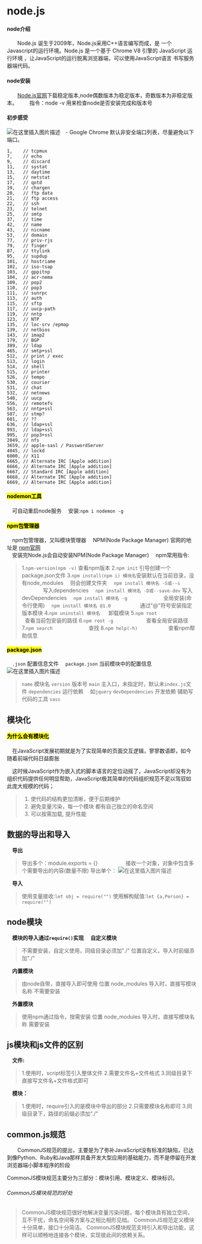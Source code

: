 

# []()node.js

#### []()node介绍

  Node.js 诞生于2009年，Node.js采用C++语言编写而成，是 一个Javascript的运行环境。Node.js 是一个基于 Chrome V8 引擎的 JavaScript 运行环境 ，让JavaScript的运行脱离浏览器端，可以使用JavaScript语言 书写服务器端代码。

#### []()node安装

  [Node.js官网](https://nodejs.org)下载稳定版本,node偶数版本为稳定版本，奇数版本为非稳定版本。
  指令：node -v 用来检查node是否安装完成和版本号

#### []()初步感受

![在这里插入图片描述](https://img-blog.csdnimg.cn/20200320094347637.png?x-oss-processimage/watermark,type_ZmFuZ3poZW5naGVpdGk,shadow_10,text_aHR0cHM6Ly9ibG9nLmNzZG4ubmV0L0hCRl9fY2c,size_16,color_FFFFFF,t_70#pic_center) - Google Chrome 默认非安全端口列表，尽量避免以下端口。

```
1,    // tcpmux
7,    // echo
9,    // discard
11,   // systat
13,   // daytime
15,   // netstat
17,   // qotd
19,   // chargen
20,   // ftp data
21,   // ftp access
22,   // ssh
23,   // telnet
25,   // smtp
37,   // time
42,   // name
43,   // nicname
53,   // domain
77,   // priv-rjs
79,   // finger
87,   // ttylink
95,   // supdup
101,  // hostriame
102,  // iso-tsap
103,  // gppitnp
104,  // acr-nema
109,  // pop2
110,  // pop3
111,  // sunrpc
113,  // auth
115,  // sftp
117,  // uucp-path
119,  // nntp
123,  // NTP
135,  // loc-srv /epmap
139,  // netbios
143,  // imap2
179,  // BGP
389,  // ldap
465,  // smtp+ssl
512,  // print / exec
513,  // login
514,  // shell
515,  // printer
526,  // tempo
530,  // courier
531,  // chat
532,  // netnews
540,  // uucp
556,  // remotefs
563,  // nntp+ssl
587,  // stmp?
601,  // ??
636,  // ldap+ssl
993,  // ldap+ssl
995,  // pop3+ssl
2049, // nfs
3659, // apple-sasl / PasswordServer
4045, // lockd
6000, // X11
6665, // Alternate IRC [Apple addition]
6666, // Alternate IRC [Apple addition]
6667, // Standard IRC [Apple addition]
6668, // Alternate IRC [Apple addition]
6669, // Alternate IRC [Apple addition]
```

#### []()<mark>nodemon工具</mark>

 可自动重启node服务
 安装:`npm i nodemon -g`

#### []()<mark>npm包管理器</mark>

 npm包管理器，又叫模块管理器
 NPM(Node Package Manager)  官网的地址是 [npm官网](https://www.npmjs.com)	
 安装完Node.js会自动安装NPM(Node Package Manager)
 npm常用指令:

>1.`npm-version(npm -v)`	查看npm版本
>2.`npm init`	引导创建一个package.json文件
>3.`npm install(npm i) 模块名`安装默认在当前目录，没有node_modules
> 则会创建文件夹
> `npm install 模块名 -S或--s`     写入dependencies
> `npm install 模块名 -D或--save-dev` 写入devDependencies
> `npm install 模块名 -g`         全局安装(命令行使用)
> `npm install 模块名 @1.0`       通过"@"符号安装指定版本模块
>4.`npm uninstall 模块名`   卸载模块
>5.`npm root`          查看当前包安装的路径
>6.`npm root -g`        查看全局安装路径
>7.`npm search`         查找
>8.`npm help(-h)`        查看npm帮助信息

#### []()<mark>package.json</mark>

 `.json` 配置信息文件
 `package.json` 当前模块中的配置信息
![在这里插入图片描述](https://img-blog.csdnimg.cn/20200320100534697.png?x-oss-processimage/watermark,type_ZmFuZ3poZW5naGVpdGk,shadow_10,text_aHR0cHM6Ly9ibG9nLmNzZG4ubmV0L0hCRl9fY2c,size_16,color_FFFFFF,t_70#pic_center)

>`name` 模块名
>`version` 版本号
>`main` 主入口，未指定时，默认未`index.js`文件
>`dependencies` 运行依赖	 如`jquery`
>`devDependencies` 开发依赖  辅助写代码的工具 `sass`

## []()模块化

#### []()<mark>为什么会有模块化</mark>

 在JavaScript发展初期就是为了实现简单的页面交互逻辑，寥寥数语即，如今随着前端代码日益膨胀

 这时候JavaScript作为嵌入式的脚本语言的定位动摇了，JavaScript却没有为组织代码提供任何明显帮助，JavaScript极其简单的代码组织规范不足以驾驭如此庞大规模的代码；

>1. 使代码的结构更加清晰，便于后期维护
>2. 避免变量污染，每一个模块 都有自己独立的命名空间
>3. 可以按需加载, 提升性能

## []()数据的导出和导入

 **导出**

>导出多个：module.exports = {}
>     接收一个对象，对象中包含多个需要导出的内容(数量不限)
>导出单个：
>![在这里插入图片描述](https://img-blog.csdnimg.cn/20200320103035318.png?x-oss-processimage/watermark,type_ZmFuZ3poZW5naGVpdGk,shadow_10,text_aHR0cHM6Ly9ibG9nLmNzZG4ubmV0L0hCRl9fY2c,size_16,color_FFFFFF,t_70#pic_center)

 **导入**

>使用变量接收:`let obj = require("")`
>使用解构赋值:`let {a,Person} = require("")`

## []()node模块

 **模块的导入通过`require()`实现**
 **自定义模块**

>不需要安装，自定义使用，同级目录必须加"./"
>位置自定义，导入时前缀添加"./"

 **内置模块**

>由node自带，直接导入即可使用
>位置 node_modules
>导入时，直接写模块名称
>不需要安装

 **外置模块**

>使用npm通过指令，按需安装
>位置 node_modules
>导入时，直接写模块名称
>需要安装

## []()js模块和js文件的区别

 **文件:**

>1.使用时，script标签引入整体文件
>2.需要文件名+文件格式
>3.同级目录下直接写文件名+文件格式即可

 **模块：**

>1.使用时，require引入的是模块中导出的部分
>2.只需要模块名称即可
>3.同级目录下，路径的前缀必须加"./"

## []()**common.js规范**

  CommonJS规范的提出，主要是为了弥补JavaScript没有标准的缺陷，已达到像Python、Ruby和Java那样具备开发大型应用的基础能力，而不是停留在开发浏览器端小脚本程序的阶段

CommonJS模块规范主要分为三部分：模块引用、模块定义、模块标识。

###### []()CommonJS模块规范的好处

>CommonJS模块规范很好地解决变量污染问题，每个模块具有独立空间，互不干扰，命名空间等方案与之相比相形见绌。
>CommonJS规范定义模块十分简单，接口十分简洁。
>CommonJS模块规范支持引入和导出功能，这样可以顺畅地连接各个模块，实现彼此间的依赖关系。
